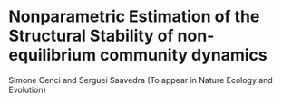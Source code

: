 # Nonparametric Estimation of the Structural Stability of non-equilibrium community dynamics
Simone Cenci and Serguei Saavedra (To appear in Nature Ecology and Evolution)
